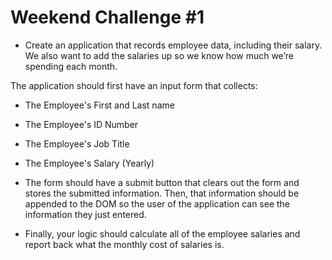 # Weekend Challenge #1

- Create an application that records employee data, including their salary. We also want to add the salaries up so we know how much we’re spending each month.

The application should first have an input form that collects:

- The Employee's First and Last name
- The Employee's ID Number
- The Employee's Job Title
- The Employee's Salary (Yearly)
- The form should have a submit button that
clears out the form and
stores the submitted information.
Then, that information should be appended to the DOM so the user of the application can see the information they just entered.

- Finally, your logic should calculate all of the employee salaries and report back what the monthly cost of salaries is.
